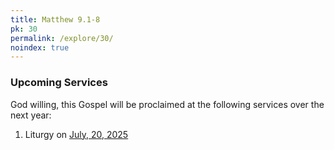 ```yaml
---
title: Matthew 9.1-8
pk: 30
permalink: /explore/30/
noindex: true
---
```


### Upcoming Services

God willing, this Gospel will be proclaimed at the following services over the next year:


1. Liturgy on [July, 20, 2025](https://orthocal.info/readings/gregorian/2025/07/20/)
